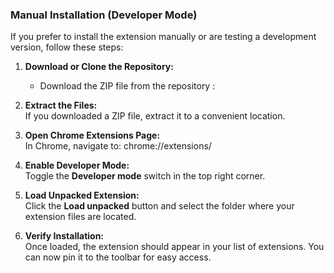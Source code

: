 ### Manual Installation (Developer Mode)

If you prefer to install the extension manually or are testing a development version, follow these steps:

1. **Download or Clone the Repository:**
   - Download the ZIP file from the repository :

2. **Extract the Files:**  
   If you downloaded a ZIP file, extract it to a convenient location.

3. **Open Chrome Extensions Page:**  
   In Chrome, navigate to:
chrome://extensions/


4. **Enable Developer Mode:**  
Toggle the **Developer mode** switch in the top right corner.

5. **Load Unpacked Extension:**  
Click the **Load unpacked** button and select the folder where your extension files are located.

6. **Verify Installation:**  
Once loaded, the extension should appear in your list of extensions. You can now pin it to the toolbar for easy access.
